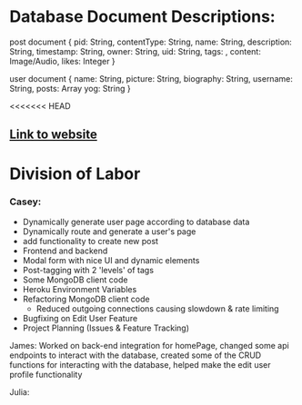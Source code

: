 # Database Document Descriptions:
post document {
    pid: String,
    contentType: String,
    name: String,
    description: String,
    timestamp: String,
    owner: String,
    uid: String,
    tags: <Object>,
    content: Image/Audio,
    likes: Integer
}

user document {
    name: String,
    picture: String,
    biography: String,
    username: String,
    posts: Array<String>
    yog: String
}

<<<<<<< HEAD
## [Link to website](http://https://cs326-finalupsilon.herokuapp.com/ "Link to website")
# Division of Labor
### Casey:
- Dynamically generate user page according to database data
- Dynamically route and generate a user's page
- add functionality to create new post
 - Frontend and backend
  - Modal form with nice UI and dynamic elements
  - Post-tagging with 2 'levels' of tags
- Some MongoDB client code
- Heroku Environment Variables
- Refactoring MongoDB client code
  - Reduced outgoing connections causing slowdown & rate limiting
- Bugfixing on Edit User Feature
- Project Planning (Issues & Feature Tracking)

James: Worked on back-end integration for homePage, changed some api endpoints to interact with the database, created some of the CRUD functions for interacting with the database, helped make the edit user profile functionality

Julia: